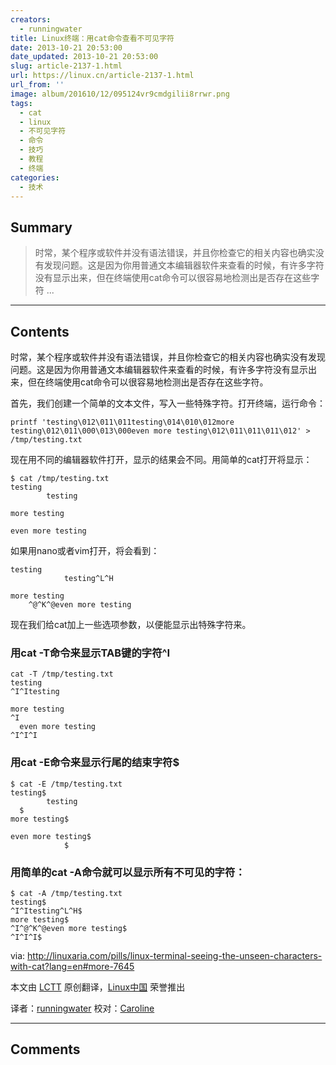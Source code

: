 ```yaml
---
creators:
  - runningwater
title: Linux终端：用cat命令查看不可见字符
date: 2013-10-21 20:53:00
date_updated: 2013-10-21 20:53:00
slug: article-2137-1.html
url: https://linux.cn/article-2137-1.html
url_from: ''
image: album/201610/12/095124vr9cmdgilii8rrwr.png
tags:
  - cat
  - linux
  - 不可见字符
  - 命令
  - 技巧
  - 教程
  - 终端
categories:
  - 技术
---
```


## Summary

> 时常，某个程序或软件并没有语法错误，并且你检查它的相关内容也确实没有发现问题。这是因为你用普通文本编辑器软件来查看的时候，有许多字符没有显示出来，但在终端使用cat命令可以很容易地检测出是否存在这些字符  ...

***

<!-- more -->

## Contents

时常，某个程序或软件并没有语法错误，并且你检查它的相关内容也确实没有发现问题。这是因为你用普通文本编辑器软件来查看的时候，有许多字符没有显示出来，但在终端使用cat命令可以很容易地检测出是否存在这些字符。

首先，我们创建一个简单的文本文件，写入一些特殊字符。打开终端，运行命令：

```shell
printf 'testing\012\011\011testing\014\010\012more testing\012\011\000\013\000even more testing\012\011\011\011\012' > /tmp/testing.txt
```

现在用不同的编辑器软件打开，显示的结果会不同。用简单的cat打开将显示：

```shell
$ cat /tmp/testing.txt 
testing
        testing

more testing

even more testing
```

如果用nano或者vim打开，将会看到：

```shell
testing
            testing^L^H

more testing
    ^@^K^@even more testing
```

现在我们给cat加上一些选项参数，以便能显示出特殊字符来。

### **用cat -T命令来显示TAB键的字符^I**

```shell
cat -T /tmp/testing.txt
testing
^I^Itesting

more testing
^I
  even more testing
^I^I^I
```

### **用cat -E命令来显示行尾的结束字符$**

```shell
$ cat -E /tmp/testing.txt
testing$
        testing
  $
more testing$

even more testing$
            $
```

### **用简单的cat -A命令就可以显示所有不可见的字符：**

```shell
$ cat -A /tmp/testing.txt
testing$
^I^Itesting^L^H$
more testing$
^I^@^K^@even more testing$
^I^I^I$
```

 

via: <http://linuxaria.com/pills/linux-terminal-seeing-the-unseen-characters-with-cat?lang=en#more-7645>

本文由 [LCTT](https://github.com/LCTT/TranslateProject) 原创翻译，[Linux中国](https://linux.cn/) 荣誉推出

译者：[runningwater](https://github.com/runningwater) 校对：[Caroline](https://github.com/carolinewuyan)

***

## Comments

